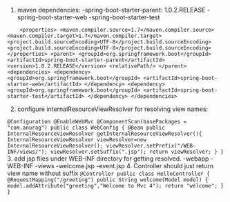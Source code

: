 1. maven dependencies:
   -spring-boot-starter-parent: 1.0.2.RELEASE
   -spring-boot-starter-web
   -spring-boot-starter-test

`    <properties>
        <maven.compiler.source>1.7</maven.compiler.source>
        <maven.compiler.target>1.7</maven.compiler.target>
        <project.build.sourceEncoding>UTF-8</project.build.sourceEncoding>
        <project.build.sourceEncoding>UTF-8</project.build.sourceEncoding>
    </properties>
    <parent>
        <groupId>org.springframework.boot</groupId>
        <artifactId>spring-boot-starter-parent</artifactId>
        <version>1.0.2.RELEASE</version>
        <relativePath/>
    </parent>
    <dependencies>
        <dependency>
            <groupId>org.springframework.boot</groupId>
            <artifactId>spring-boot-starter-web</artifactId>
        </dependency>
        <dependency>
            <groupId>org.springframework.boot</groupId>
            <artifactId>spring-boot-starter-test</artifactId>
        </dependency>
    </dependencies>`

2. configure internalResourceViewResolver for resolving view names:

`
@Configuration
@EnableWebMvc
@ComponentScan(basePackages = "com.anurag")
public class WebConfig {
    @Bean
    public InternalResourceViewResolver getInternalResourceViewResolver(){
        InternalResourceViewResolver viewResolver=new InternalResourceViewResolver();
        viewResolver.setPrefix("/WEB-INF/views/");
        viewResolver.setSuffix(".jsp");
        return viewResolver;
    }
}
`
3. add jsp files under WEB-INF directory for getting resolved.
-webapp
  -WEB-INF
    -views
      -welcome.jsp
      -event.jsp
4. Controller should just return view name without suffix
`
   @Controller
   public class HelloController {
     @RequestMapping("/greeting")
     public String welcome(Model model) {
         model.addAttribute("greeting","Welcome to Mvc 4");
         return "welcome";
     }
   }
`